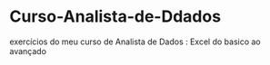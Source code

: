 # Curso-Analista-de-Ddados
exercícios do meu curso de Analista de Dados : Excel do basico ao avançado
